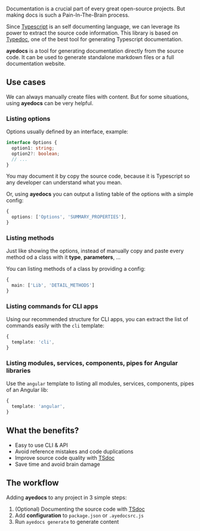 Documentation is a crucial part of every great open-source projects. But making docs is such a Pain-In-The-Brain process.

Since [Typescript](https://www.typescriptlang.org) is an self documenting language, we can leverage its power to extract the source code information. This library is based on [Typedoc](https://typedoc.org), one of the best tool for generating Typescript documentation.

**ayedocs** is a tool for generating documentation directly from the source code. It can be used to generate standalone markdown files or a full documentation website.

## Use cases

We can always manually create files with content. But for some situations, using **ayedocs** can be very helpful.

### Listing options

Options usually defined by an interface, example:

```ts
interface Options {
  option1: string;
  option2?: boolean;
  // ...
}
```

You may document it by copy the source code, because it is Typescript so any developer can understand what you mean.

Or, using **ayedocs** you can output a listing table of the options with a simple config:

```ts
{
  options: ['Options', 'SUMMARY_PROPERTIES'],
}
```

### Listing methods

Just like showing the options, instead of manually copy and paste every method od a class with it **type**, **parameters**, ...

You can listing methods of a class by providing a config:

```ts
{
  main: ['Lib', 'DETAIL_METHODS']
}
```

### Listing commands for CLI apps

Using our recommended structure for CLI apps, you can extract the list of commands easily with the `cli` template:

```ts
{
  template: 'cli',
}
```

### Listing modules, services, components, pipes for Angular libraries

Use the `angular` template to listing all modules, services, components, pipes of an Angular lib:

```ts
{
  template: 'angular',
}
```

## What the benefits?

- Easy to use CLI & API
- Avoid reference mistakes and code duplications
- Improve source code quality with [TSdoc](https://github.com/microsoft/tsdoc)
- Save time and avoid brain damage

## The workflow

Adding **ayedocs** to any project in 3 simple steps:

1. (Optional) Documenting the source code with [TSdoc](https://github.com/microsoft/tsdoc)
2. Add **configuration** to `package.json` or `.ayedocsrc.js`
3. Run `ayedocs generate` to generate content
